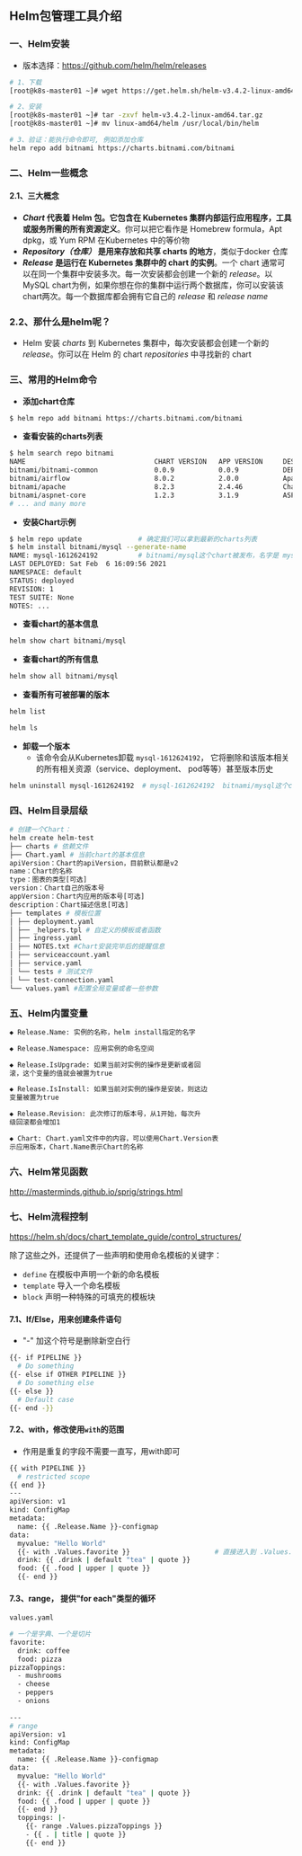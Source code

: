 ## Helm包管理工具介绍

### 一、Helm安装

- 版本选择：https://github.com/helm/helm/releases

```sh
# 1、下载
[root@k8s-master01 ~]# wget https://get.helm.sh/helm-v3.4.2-linux-amd64.tar.gz

# 2、安装
[root@k8s-master01 ~]# tar -zxvf helm-v3.4.2-linux-amd64.tar.gz 
[root@k8s-master01 ~]# mv linux-amd64/helm /usr/local/bin/helm

# 3、验证：能执行命令即可, 例如添加仓库
helm repo add bitnami https://charts.bitnami.com/bitnami
```



### 二、Helm一些概念

#### 2.1、三大概念

- ***Chart* 代表着 Helm 包。它包含在 Kubernetes 集群内部运行应用程序，工具或服务所需的所有资源定义**。你可以把它看作是 Homebrew formula，Apt dpkg，或 Yum RPM 在Kubernetes 中的等价物
- ***Repository（仓库）* 是用来存放和共享 charts 的地方**，类似于docker 仓库
- ***Release* 是运行在 Kubernetes 集群中的 chart 的实例**。一个 chart 通常可以在同一个集群中安装多次。每一次安装都会创建一个新的 *release*。以 MySQL chart为例，如果你想在你的集群中运行两个数据库，你可以安装该chart两次。每一个数据库都会拥有它自己的 *release* 和 *release name*

### 2.2、那什么是helm呢？

- Helm 安装 *charts* 到 Kubernetes 集群中，每次安装都会创建一个新的 *release*。你可以在 Helm 的 chart *repositories* 中寻找新的 chart



### 三、常用的Helm命令

- **添加chart仓库**

```sh
$ helm repo add bitnami https://charts.bitnami.com/bitnami
```

- **查看安装的charts列表**

```sh
$ helm search repo bitnami
NAME                             	CHART VERSION	APP VERSION  	DESCRIPTION
bitnami/bitnami-common           	0.0.9        	0.0.9        	DEPRECATED Chart with custom templates used in ...
bitnami/airflow                  	8.0.2        	2.0.0        	Apache Airflow is a platform to programmaticall...
bitnami/apache                   	8.2.3        	2.4.46       	Chart for Apache HTTP Server
bitnami/aspnet-core              	1.2.3        	3.1.9        	ASP.NET Core is an open-source framework create...
# ... and many more
```

- **安装Chart示例**

```sh
$ helm repo update              # 确定我们可以拿到最新的charts列表
$ helm install bitnami/mysql --generate-name
NAME: mysql-1612624192          # bitnami/mysql这个chart被发布，名字是 mysql-1612624192
LAST DEPLOYED: Sat Feb  6 16:09:56 2021
NAMESPACE: default
STATUS: deployed
REVISION: 1
TEST SUITE: None
NOTES: ...
```

- **查看chart的基本信息**

```sh
helm show chart bitnami/mysql
```

- **查看chart的所有信息**

```sh
helm show all bitnami/mysql
```

- **查看所有可被部署的版本**

```sh
helm list

helm ls
```

- **卸载一个版本**
  - 该命令会从Kubernetes卸载 `mysql-1612624192`， 它将删除和该版本相关的所有相关资源（service、deployment、 pod等等）甚至版本历史

```sh
helm uninstall mysql-1612624192  # mysql-1612624192  bitnami/mysql这个chart被发布，名字是 mysql-1612624192
```



### 四、Helm目录层级

```sh
# 创建一个Chart：
helm create helm-test
├── charts # 依赖文件
├── Chart.yaml # 当前chart的基本信息
apiVersion：Chart的apiVersion，目前默认都是v2
name：Chart的名称
type：图表的类型[可选]
version：Chart自己的版本号
appVersion：Chart内应用的版本号[可选]
description：Chart描述信息[可选]
├── templates # 模板位置
│ ├── deployment.yaml
│ ├── _helpers.tpl # 自定义的模板或者函数
│ ├── ingress.yaml
│ ├── NOTES.txt #Chart安装完毕后的提醒信息
│ ├── serviceaccount.yaml
│ ├── service.yaml
│ └── tests # 测试文件
│ └── test-connection.yaml
└── values.yaml #配置全局变量或者一些参数
```



### 五、Helm内置变量

```sh
◆ Release.Name: 实例的名称，helm install指定的名字

◆ Release.Namespace: 应用实例的命名空间

◆ Release.IsUpgrade: 如果当前对实例的操作是更新或者回
滚，这个变量的值就会被置为true

◆ Release.IsInstall: 如果当前对实例的操作是安装，则这边
变量被置为true

◆ Release.Revision: 此次修订的版本号，从1开始，每次升
级回滚都会增加1

◆ Chart: Chart.yaml文件中的内容，可以使用Chart.Version表
示应用版本，Chart.Name表示Chart的名称
```



### 六、Helm常见函数

http://masterminds.github.io/sprig/strings.html



### 七、Helm流程控制

https://helm.sh/docs/chart_template_guide/control_structures/

除了这些之外，还提供了一些声明和使用命名模板的关键字：

- `define` 在模板中声明一个新的命名模板
- `template` 导入一个命名模板
- `block` 声明一种特殊的可填充的模板块

#### 7.1、If/Else，用来创建条件语句

- "-" 加这个符号是删除新空白行

```sh
{{- if PIPELINE }}
  # Do something
{{- else if OTHER PIPELINE }}
  # Do something else
{{- else }}
  # Default case
{{- end -}}
```

#### 7.2、with，修改使用`with`的范围

- 作用是重复的字段不需要一直写，用with即可

```sh
{{ with PIPELINE }}
  # restricted scope
{{ end }}
---
apiVersion: v1
kind: ConfigMap
metadata:
  name: {{ .Release.Name }}-configmap
data:
  myvalue: "Hello World"
  {{- with .Values.favorite }}                     # 直接进入到 .Values.favorite层
  drink: {{ .drink | default "tea" | quote }}
  food: {{ .food | upper | quote }}
  {{- end }}
```

#### 7.3、range， 提供"for each"类型的循环

```sh
values.yaml

# 一个是字典、一个是切片
favorite:
  drink: coffee
  food: pizza
pizzaToppings:
  - mushrooms
  - cheese
  - peppers
  - onions
  
---
# range
apiVersion: v1
kind: ConfigMap
metadata:
  name: {{ .Release.Name }}-configmap
data:
  myvalue: "Hello World"
  {{- with .Values.favorite }}
  drink: {{ .drink | default "tea" | quote }}
  food: {{ .food | upper | quote }}
  {{- end }}
  toppings: |-
    {{- range .Values.pizzaToppings }}
    - {{ . | title | quote }}
    {{- end }}    
```

